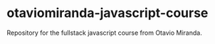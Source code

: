 # otaviomiranda-javascript-course
Repository for the fullstack javascript course from Otavio Miranda. 

